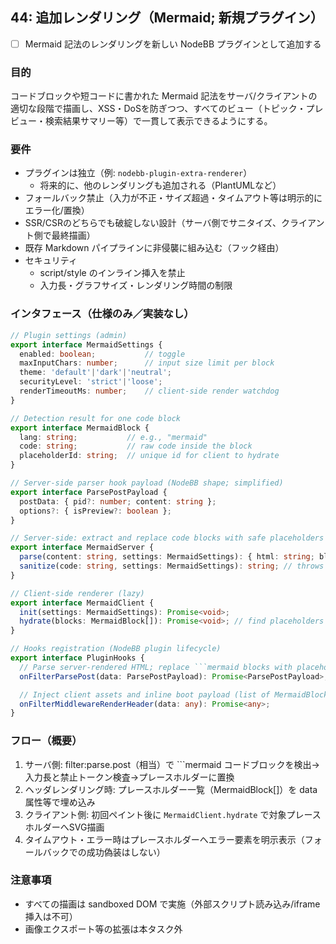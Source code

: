 ## 44: 追加レンダリング（Mermaid; 新規プラグイン）

- [ ] Mermaid 記法のレンダリングを新しい NodeBB プラグインとして追加する

### 目的

コードブロックや短コードに書かれた Mermaid 記法をサーバ/クライアントの適切な段階で描画し、XSS・DoSを防ぎつつ、すべてのビュー（トピック・プレビュー・検索結果サマリー等）で一貫して表示できるようにする。

### 要件

- プラグインは独立（例: `nodebb-plugin-extra-renderer`）
  - 将来的に、他のレンダリングも追加される（PlantUMLなど）
- フォールバック禁止（入力が不正・サイズ超過・タイムアウト等は明示的にエラー化/置換）
- SSR/CSRのどちらでも破綻しない設計（サーバ側でサニタイズ、クライアント側で最終描画）
- 既存 Markdown パイプラインに非侵襲に組み込む（フック経由）
- セキュリティ
  - script/style のインライン挿入を禁止
  - 入力長・グラフサイズ・レンダリング時間の制限

### インタフェース（仕様のみ／実装なし）

```ts
// Plugin settings (admin)
export interface MermaidSettings {
  enabled: boolean;           // toggle
  maxInputChars: number;      // input size limit per block
  theme: 'default'|'dark'|'neutral';
  securityLevel: 'strict'|'loose';
  renderTimeoutMs: number;    // client-side render watchdog
}

// Detection result for one code block
export interface MermaidBlock {
  lang: string;           // e.g., "mermaid"
  code: string;           // raw code inside the block
  placeholderId: string;  // unique id for client to hydrate
}

// Server-side parser hook payload (NodeBB shape; simplified)
export interface ParsePostPayload {
  postData: { pid?: number; content: string };
  options?: { isPreview?: boolean };
}

// Server-side: extract and replace code blocks with safe placeholders
export interface MermaidServer {
  parse(content: string, settings: MermaidSettings): { html: string; blocks: MermaidBlock[] };
  sanitize(code: string, settings: MermaidSettings): string; // throws on invalid/too large
}

// Client-side renderer (lazy)
export interface MermaidClient {
  init(settings: MermaidSettings): Promise<void>;
  hydrate(blocks: MermaidBlock[]): Promise<void>; // find placeholders and render SVG into them
}

// Hooks registration (NodeBB plugin lifecycle)
export interface PluginHooks {
  // Parse server-rendered HTML; replace ```mermaid blocks with placeholders
  onFilterParsePost(data: ParsePostPayload): Promise<ParsePostPayload>;

  // Inject client assets and inline boot payload (list of MermaidBlock)
  onFilterMiddlewareRenderHeader(data: any): Promise<any>;
}
```

### フロー（概要）

1. サーバ側: filter:parse.post（相当）で ```mermaid コードブロックを検出→入力長と禁止トークン検査→プレースホルダーに置換
2. ヘッダレンダリング時: プレースホルダー一覧（MermaidBlock[]）を data 属性等で埋め込み
3. クライアント側: 初回ペイント後に `MermaidClient.hydrate` で対象プレースホルダーへSVG描画
4. タイムアウト・エラー時はプレースホルダーへエラー要素を明示表示（フォールバックでの成功偽装はしない）

### 注意事項

- すべての描画は sandboxed DOM で実施（外部スクリプト読み込み/iframe挿入は不可）
- 画像エクスポート等の拡張は本タスク外

